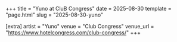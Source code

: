 +++
title = "Yuno at CluB Congress"
date = 2025-08-30
template = "page.html"
slug = "2025-08-30-yuno"

[extra]
artist = "Yuno"
venue = "Club Congress"
venue_url = "https://www.hotelcongress.com/club-congress/"
+++
